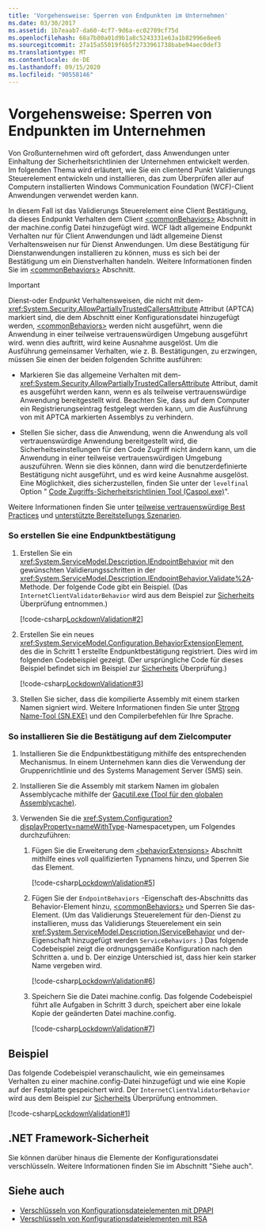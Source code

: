 ```yaml
---
title: 'Vorgehensweise: Sperren von Endpunkten im Unternehmen'
ms.date: 03/30/2017
ms.assetid: 1b7eaab7-da60-4cf7-9d6a-ec02709cf75d
ms.openlocfilehash: 68a7b80a01d9b1a8c5243331e63a1b82996e8ee6
ms.sourcegitcommit: 27a15a55019f6b5f2733961738babe94aec0def3
ms.translationtype: MT
ms.contentlocale: de-DE
ms.lasthandoff: 09/15/2020
ms.locfileid: "90558146"
---
```

# <a name="how-to-lock-down-endpoints-in-the-enterprise"></a>Vorgehensweise: Sperren von Endpunkten im Unternehmen

Von Großunternehmen wird oft gefordert, dass Anwendungen unter Einhaltung der Sicherheitsrichtlinien der Unternehmen entwickelt werden. Im folgenden Thema wird erläutert, wie Sie ein clientend Punkt Validierungs Steuerelement entwickeln und installieren, das zum Überprüfen aller auf Computern installierten Windows Communication Foundation (WCF)-Client Anwendungen verwendet werden kann.

In diesem Fall ist das Validierungs Steuerelement eine Client Bestätigung, da dieses Endpunkt Verhalten dem Client [\<commonBehaviors>](../../configure-apps/file-schema/wcf/commonbehaviors.md) Abschnitt in der machine.config Datei hinzugefügt wird. WCF lädt allgemeine Endpunkt Verhalten nur für Client Anwendungen und lädt allgemeine Dienst Verhaltensweisen nur für Dienst Anwendungen. Um diese Bestätigung für Dienstanwendungen installieren zu können, muss es sich bei der Bestätigung um ein Dienstverhalten handeln. Weitere Informationen finden Sie im [\<commonBehaviors>](../../configure-apps/file-schema/wcf/commonbehaviors.md) Abschnitt.

> [!IMPORTANT]
> Dienst-oder Endpunkt Verhaltensweisen, die nicht mit dem- <xref:System.Security.AllowPartiallyTrustedCallersAttribute> Attribut (APTCA) markiert sind, die dem Abschnitt einer Konfigurationsdatei hinzugefügt werden, [\<commonBehaviors>](../../configure-apps/file-schema/wcf/commonbehaviors.md) werden nicht ausgeführt, wenn die Anwendung in einer teilweise vertrauenswürdigen Umgebung ausgeführt wird. wenn dies auftritt, wird keine Ausnahme ausgelöst. Um die Ausführung gemeinsamer Verhalten, wie z.&#160;B. Bestätigungen, zu erzwingen, müssen Sie einen der beiden folgenden Schritte ausführen:
>
> - Markieren Sie das allgemeine Verhalten mit dem- <xref:System.Security.AllowPartiallyTrustedCallersAttribute> Attribut, damit es ausgeführt werden kann, wenn es als teilweise vertrauenswürdige Anwendung bereitgestellt wird. Beachten Sie, dass auf dem Computer ein Registrierungseintrag festgelegt werden kann, um die Ausführung von mit APTCA markierten Assemblys zu verhindern.
>
> - Stellen Sie sicher, dass die Anwendung, wenn die Anwendung als voll vertrauenswürdige Anwendung bereitgestellt wird, die Sicherheitseinstellungen für den Code Zugriff nicht ändern kann, um die Anwendung in einer teilweise vertrauenswürdigen Umgebung auszuführen. Wenn sie dies können, dann wird die benutzerdefinierte Bestätigung nicht ausgeführt, und es wird keine Ausnahme ausgelöst. Eine Möglichkeit, dies sicherzustellen, finden Sie unter der `levelfinal` Option " [Code Zugriffs-Sicherheitsrichtlinien Tool (Caspol.exe)](../../tools/caspol-exe-code-access-security-policy-tool.md)".
>
> Weitere Informationen finden Sie unter [teilweise vertrauenswürdige Best Practices](../feature-details/partial-trust-best-practices.md) und [unterstützte Bereitstellungs Szenarien](../feature-details/supported-deployment-scenarios.md).

### <a name="to-create-the-endpoint-validator"></a>So erstellen Sie eine Endpunktbestätigung

1. Erstellen Sie ein <xref:System.ServiceModel.Description.IEndpointBehavior> mit den gewünschten Validierungsschritten in der <xref:System.ServiceModel.Description.IEndpointBehavior.Validate%2A>-Methode. Der folgende Code gibt ein Beispiel. (Das `InternetClientValidatorBehavior` wird aus dem Beispiel zur [Sicherheits](../samples/security-validation.md) Überprüfung entnommen.)

    [!code-csharp[LockdownValidation#2](../../../../samples/snippets/csharp/VS_Snippets_CFX/lockdownvalidation/cs/internetclientvalidatorbehavior.cs#2)]

2. Erstellen Sie ein neues <xref:System.ServiceModel.Configuration.BehaviorExtensionElement>, des die in Schritt 1 erstellte Endpunktbestätigung registriert. Dies wird im folgenden Codebeispiel gezeigt. (Der ursprüngliche Code für dieses Beispiel befindet sich im Beispiel zur [Sicherheits](../samples/security-validation.md) Überprüfung.)

    [!code-csharp[LockdownValidation#3](../../../../samples/snippets/csharp/VS_Snippets_CFX/lockdownvalidation/cs/internetclientvalidatorelement.cs#3)]

3. Stellen Sie sicher, dass die kompilierte Assembly mit einem starken Namen signiert wird. Weitere Informationen finden Sie unter [Strong Name-Tool (SN.EXE)](../../tools/sn-exe-strong-name-tool.md) und den Compilerbefehlen für Ihre Sprache.

### <a name="to-install-the-validator-into-the-target-computer"></a>So installieren Sie die Bestätigung auf dem Zielcomputer

1. Installieren Sie die Endpunktbestätigung mithilfe des entsprechenden Mechanismus. In einem Unternehmen kann dies die Verwendung der Gruppenrichtlinie und des Systems Management Server (SMS) sein.

2. Installieren Sie die Assembly mit starkem Namen im globalen Assemblycache mithilfe der [Gacutil.exe (Tool für den globalen Assemblycache)](../../tools/gacutil-exe-gac-tool.md).

3. Verwenden Sie die <xref:System.Configuration?displayProperty=nameWithType>-Namespacetypen, um Folgendes durchzuführen:

    1. Fügen Sie die Erweiterung dem [\<behaviorExtensions>](../../configure-apps/file-schema/wcf/behaviorextensions.md) Abschnitt mithilfe eines voll qualifizierten Typnamens hinzu, und Sperren Sie das Element.

         [!code-csharp[LockdownValidation#5](../../../../samples/snippets/csharp/VS_Snippets_CFX/lockdownvalidation/cs/hostapplication.cs#5)]

    2. Fügen Sie der `EndpointBehaviors` -Eigenschaft des-Abschnitts das Behavior-Element hinzu, [\<commonBehaviors>](../../configure-apps/file-schema/wcf/commonbehaviors.md) und Sperren Sie das-Element. (Um das Validierungs Steuerelement für den-Dienst zu installieren, muss das Validierungs Steuerelement ein sein <xref:System.ServiceModel.Description.IServiceBehavior> und der-Eigenschaft hinzugefügt werden `ServiceBehaviors` .) Das folgende Codebeispiel zeigt die ordnungsgemäße Konfiguration nach den Schritten a. und b. Der einzige Unterschied ist, dass hier kein starker Name vergeben wird.

        [!code-csharp[LockdownValidation#6](../../../../samples/snippets/csharp/VS_Snippets_CFX/lockdownvalidation/cs/hostapplication.cs#6)]

    3. Speichern Sie die Datei machine.config. Das folgende Codebeispiel führt alle Aufgaben in Schritt 3 durch, speichert aber eine lokale Kopie der geänderten Datei machine.config.

        [!code-csharp[LockdownValidation#7](../../../../samples/snippets/csharp/VS_Snippets_CFX/lockdownvalidation/cs/hostapplication.cs#7)]

## <a name="example"></a>Beispiel

Das folgende Codebeispiel veranschaulicht, wie ein gemeinsames Verhalten zu einer machine.config-Datei hinzugefügt und wie eine Kopie auf der Festplatte gespeichert wird. Der `InternetClientValidatorBehavior` wird aus dem Beispiel zur [Sicherheits](../samples/security-validation.md) Überprüfung entnommen.

[!code-csharp[LockdownValidation#1](../../../../samples/snippets/csharp/VS_Snippets_CFX/lockdownvalidation/cs/hostapplication.cs#1)]

## <a name="net-framework-security"></a>.NET Framework-Sicherheit

Sie können darüber hinaus die Elemente der Konfigurationsdatei verschlüsseln. Weitere Informationen finden Sie im Abschnitt "Siehe auch".

## <a name="see-also"></a>Siehe auch

- [Verschlüsseln von Konfigurationsdateielementen mit DPAPI](/previous-versions/msp-n-p/ff647398(v=pandp.10))
- [Verschlüsseln von Konfigurationsdateielementen mit RSA](/previous-versions/msp-n-p/ff650304(v=pandp.10))
